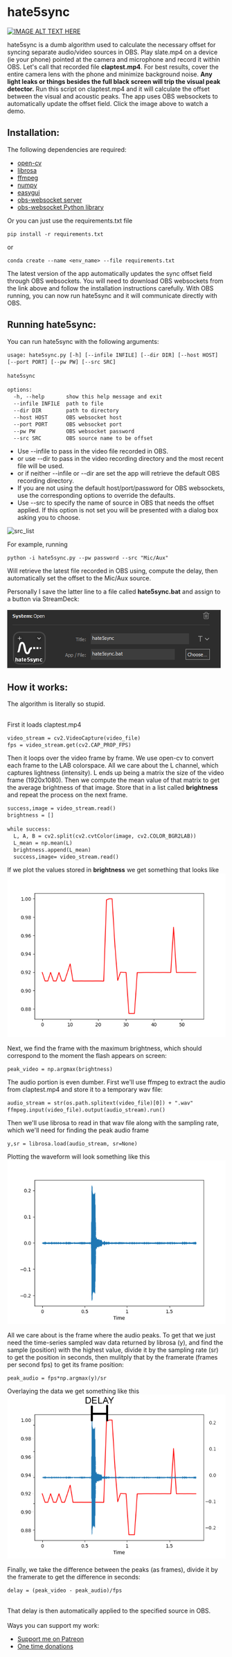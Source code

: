 # hate5sync

[![IMAGE ALT TEXT HERE](https://img.youtube.com/vi/fbshqualaJc/0.jpg)](https://www.youtube.com/watch?v=fbshqualaJc)

hate5sync is a dumb algorithm used to calculate the necessary offset for syncing separate audio/video sources in OBS. Play slate.mp4 on a device (ie your phone) pointed at the camera and microphone and record it within OBS. Let's call that recorded file <b>claptest.mp4</b>. For best results, cover the entire camera lens with the phone and minimize background noise. <b>Any light leaks or things besides the full black screen will trip the visual peak detector.</b> Run this script on claptest.mp4 and it will calculate the offset between the visual and acoustic peaks. The app uses OBS websockets to automatically update the offset field. Click the image above to watch a demo.

<h2>Installation:</h2>

The following dependencies are required:
<ul>
  <li><a href="https://pypi.org/project/opencv-python/" target="_blank">open-cv</a> </li>
  <li><a href="https://librosa.org/" target="_blank">librosa</a> </li>
  <li><a href="https://github.com/kkroening/ffmpeg-python" target="_blank">ffmpeg</a> </li>
  <li><a href="https://numpy.org/" target="_blank">numpy</a> </li>
  <li><a href="http://easygui.sourceforge.net/" target="_blank">easygui</a> </li>
  <li><a href="https://github.com/obsproject/obs-websocket" target="_blank">obs-websocket server</a> </li>
  <li><a href="https://github.com/Elektordi/obs-websocket-py" target="_blank">obs-websocket Python library</a> </li>
  
</ul> 

Or you can just use the requirements.txt file
```
pip install -r requirements.txt
```
or
```
conda create --name <env_name> --file requirements.txt
```

The latest version of the app automatically updates the sync offset field through OBS websockets. You will need to download OBS websockets from the link above and follow the installation instructions carefully. With OBS running, you can now run hate5sync and it will communicate directly with OBS.

<h2>Running hate5sync:</h2>

You can run hate5sync with the following arguments:
```
usage: hate5sync.py [-h] [--infile INFILE] [--dir DIR] [--host HOST] [--port PORT] [--pw PW] [--src SRC]

hate5sync

options:
  -h, --help       show this help message and exit
  --infile INFILE  path to file
  --dir DIR        path to directory
  --host HOST      OBS websocket host
  --port PORT      OBS websocket port
  --pw PW          OBS websocket password
  --src SRC        OBS source name to be offset
  ```
<ul>
  <li> Use --infile to pass in the video file recorded in OBS.</li>
  <li> or use --dir to pass in the video recording directory and the most recent file will be used.</li>
  <li> or if neither --infile or --dir are set the app will retrieve the default OBS recording directory.</li>
  <li> If you are not using the default host/port/password for OBS websockets, use the corresponding options to override the defaults.</li>
  <li> Use --src to specify the name of source in OBS that needs the offset applied. If this option is not set you will be presented with a dialog box asking you to choose.</li>
</ul>

![src_list](https://user-images.githubusercontent.com/3986906/164947302-23d8d1bb-7b00-4ae8-b7f7-d918ad0da094.png)

For example, running
```
python -i hate5sync.py --pw password --src "Mic/Aux"
```

Will retrieve the latest file recorded in OBS using, compute the delay, then automatically set the offset to the Mic/Aux source.

Personally I save the latter line to a file called <b>hate5sync.bat</b> and assign to a button via StreamDeck:<br><br>
![Alt text](demo/streamdeck.png?raw=true "streamdeck")

<h2>How it works:</h2>
The algorithm is literally so stupid. <br><br>

First it loads claptest.mp4
```
video_stream = cv2.VideoCapture(video_file)
fps = video_stream.get(cv2.CAP_PROP_FPS)
```  
Then it loops over the video frame by frame. We use open-cv to convert each frame to the LAB colorspace. All we care about the L channel, which captures lightness (intensity). L ends up being a matrix the size of the video frame (1920x1080). Then we compute the mean value of that matrix to get the average brightness of that image. Store that in a list called <b>brightness</b> and repeat the process on the next frame.
```
success,image = video_stream.read()
brightness = []

while success:
  L, A, B = cv2.split(cv2.cvtColor(image, cv2.COLOR_BGR2LAB))
  L_mean = np.mean(L)
  brightness.append(L_mean)
  success,image= video_stream.read()
```    

If we plot the values stored in <b>brightness</b> we get something that looks like<br>
![Alt text](demo/brightness.png?raw=true "Brightness vs frame")

Next, we find the frame with the maximum brightness, which should correspond to the moment the flash appears on screen:
```
peak_video = np.argmax(brightness)
```

The audio portion is even dumber. First we'll use ffmpeg to extract the audio from claptest.mp4 and store it to a temporary wav file:
```
audio_stream = str(os.path.splitext(video_file)[0]) + ".wav"		
ffmpeg.input(video_file).output(audio_stream).run()
```

Then we'll use librosa to read in that wav file along with the sampling rate, which we'll need for finding the peak audio frame
```
y,sr = librosa.load(audio_stream, sr=None)
```
Plotting the waveform will look something like this<br>
![Alt text](demo/waveform.png?raw=true "Audio amplitude vs frame")

All we care about is the frame where the audio peaks. To get that we just need the time-series sampled wav data returned by librosa (y), and find the sample (position) with the highest value, divide it by the sampling rate (sr) to get the position in seconds, then mulitply that by the framerate (frames per second fps) to get its frame position:
```
peak_audio = fps*np.argmax(y)/sr
```

Overlaying the data we get something like this<br>
![Alt text](demo/delay.png?raw=true "amplitude and brightness peaks")

Finally, we take the difference between the peaks (as frames), divide it by the framerate to get the difference in seconds:
```
delay = (peak_video - peak_audio)/fps
```
<br>
That delay is then automatically applied to the specified source in OBS.<br><br>
Ways you can support my work:
<ul>
  <li><a href="https://patreon.com/hate5six" target="blank">Support me on Patreon</a></li>
  <li><a href="https://hate5six.com/donate" target="blank">One time donations</a></li>
</ul> 
